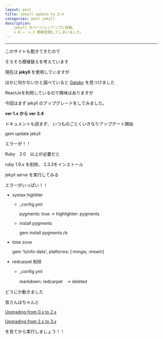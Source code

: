 ```yaml
---
layout: post
title: Jekyll update to 3.4
categories: post jekyll
description: 
    jekyll のバージョンアップに挑戦。
    v.0 →　v.3 悪戦苦闘してしまいました。
---
```


------
このサイトも飽きてきたので

そろそろ模様替えを考えています

現在は __jekyll__ を使用していますが

ほかに何かないかと調べていると [Gatsby](https://github.com/gatsbyjs/gatsby) を見つけました

ReactJsを利用しているので興味はありますが

今回はまず jekyll のアップグレードをしてみました。

__ver 1.x から ver 3.4__

ドキュメントも読まず、
いつものごとくいきなりアップデート開始

gem update jekyll

エラーが！！

Ruby　2.0　以上が必要だと

ruby 1.9.x を削除、 2.3.3をインストール

jekyll serve を実行してみる

エラーがいっぱい！！

+ syntax highliter
    
    + _config.yml
      
        pygments: true -> highlighter: pygments

    + install pygments

        gem install pygments.rb


+ time zone

    gem 'tzinfo-data', platforms: [:mingw, :mswin]


+ redcarpet 削除

    + _config.yml

        markdown: redcarpet　-> deleted

どうにか動きました          

皆さんはちゃんと

[Upgrading from 0.x to 2.x](https://jekyllrb.com/docs/upgrading/0-to-2/)

[Upgrading from 2.x to 3.x](https://jekyllrb.com/docs/upgrading/2-to-3/) 

を見てから実行しましょう！！